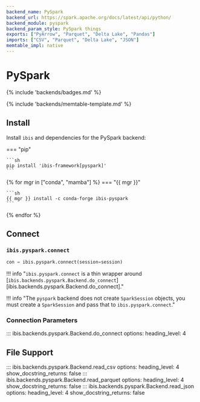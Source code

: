 ```yaml
---
backend_name: PySpark
backend_url: https://spark.apache.org/docs/latest/api/python/
backend_module: pyspark
backend_param_style: PySpark things
exports: ["PyArrow", "Parquet", "Delta Lake", "Pandas"]
imports: ["CSV", "Parquet", "Delta Lake", "JSON"]
memtable_impl: native
---
```


# PySpark

{% include 'backends/badges.md' %}

{% include 'backends/memtable-template.md' %}

## Install

Install `ibis` and dependencies for the PySpark backend:

=== "pip"

    ```sh
    pip install 'ibis-framework[pyspark]'
    ```

{% for mgr in ["conda", "mamba"] %}
=== "{{ mgr }}"

    ```sh
    {{ mgr }} install -c conda-forge ibis-pyspark
    ```

{% endfor %}

## Connect

### `ibis.pyspark.connect`

```python
con = ibis.pyspark.connect(session=session)
```

<!-- prettier-ignore-start -->
!!! info "`ibis.pyspark.connect` is a thin wrapper around [`ibis.backends.pyspark.Backend.do_connect`][ibis.backends.pyspark.Backend.do_connect]."
<!-- prettier-ignore-end -->

<!-- prettier-ignore-start -->
!!! info "The `pyspark` backend does not create `SparkSession` objects, you must create a `SparkSession` and pass that to `ibis.pyspark.connect`."
<!-- prettier-ignore-end -->

### Connection Parameters

<!-- prettier-ignore-start -->
::: ibis.backends.pyspark.Backend.do_connect
    options:
      heading_level: 4
<!-- prettier-ignore-end -->

## File Support

<!-- prettier-ignore-start -->
::: ibis.backends.pyspark.Backend.read_csv
    options:
      heading_level: 4
      show_docstring_returns: false
::: ibis.backends.pyspark.Backend.read_parquet
    options:
      heading_level: 4
      show_docstring_returns: false
::: ibis.backends.pyspark.Backend.read_json
    options:
      heading_level: 4
      show_docstring_returns: false
<!-- prettier-ignore-end -->
